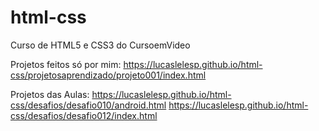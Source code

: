 # html-css
 Curso de HTML5 e CSS3 do CursoemVideo

 Projetos feitos só por mim:
 https://lucaslelesp.github.io/html-css/projetosaprendizado/projeto001/index.html

Projetos das Aulas:
https://lucaslelesp.github.io/html-css/desafios/desafio010/android.html
https://lucaslelesp.github.io/html-css/desafios/desafio012/index.html

